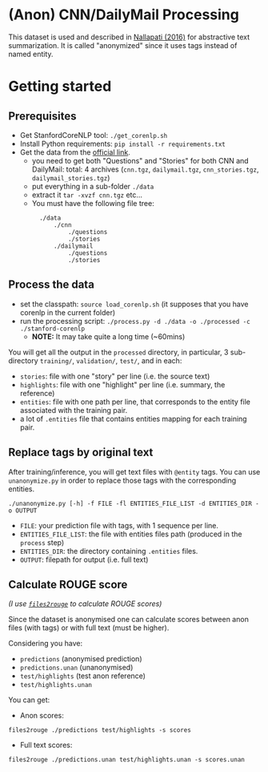 # (Anon) CNN/DailyMail Processing 
This dataset is used and described in [Nallapati (2016)](https://arxiv.org/pdf/1602.06023.pdf) for abstractive text summarization. It is called "anonymized" since it uses tags instead of named entity. 


# Getting started

## Prerequisites
* Get StanfordCoreNLP tool: `./get_corenlp.sh`
* Install Python requirements: `pip install -r requirements.txt`
* Get the data from the [official link](https://cs.nyu.edu/~kcho/DMQA/).
    * you need to get both "Questions" and "Stories" for both CNN and DailyMail: total: 4 archives (`cnn.tgz`, `dailymail.tgz`, `cnn_stories.tgz`, `dailymail_stories.tgz`)
    * put everything in a sub-folder `./data`
    * extract it `tar -xvzf cnn.tgz` etc...
    * You must have the following file tree:
      ```
        ./data
            ./cnn
                ./questions
                ./stories
            ./dailymail
                ./questions
                ./stories
      ```

## Process the data
* set the classpath: `source load_corenlp.sh` (it supposes that you have corenlp in the current folder)
* run the processing script: `./process.py -d ./data -o ./processed -c ./stanford-corenlp`
    * **NOTE:** It may take quite a long time (~60mins)

You will get all the output in the `processed` directory, in particular, 3 sub-directory `training/`, `validation/`, `test/`, and in each:
* `stories`: file with one "story" per line (i.e. the source text)
* `highlights`: file with one "highlight" per line (i.e. summary, the reference)
* `entities`: file with one path per line, that corresponds to the entity file associated with the training pair.  
* a lot of `.entities` file that contains entities mapping for each training pair.


## Replace tags by original text
After training/inference, you will get text files with `@entity` tags. You can use `unanonymize.py` in order to replace those tags with the corresponding entities.

```
./unanonymize.py [-h] -f FILE -fl ENTITIES_FILE_LIST -d ENTITIES_DIR -o OUTPUT
```
* `FILE`:  your prediction file with tags, with 1 sequence per line.
* `ENTITIES_FILE_LIST`: the file with entities files path (produced in the `process` step)
* `ENTITIES_DIR`: the directory containing `.entities` files.
* `OUTPUT`: filepath for output (i.e. full text)

## Calculate ROUGE score
*(I use [`files2rouge`](https://github.com/pltrdy/files2rouge) to calculate ROUGE scores)*


Since the dataset is anonymised one can calculate scores between anon files (with tags) or with full text (must be higher).

Considering you have:
* `predictions` (anonymised prediction)
* `predictions.unan` (unanonymised)
* `test/highlights` (test anon reference)
* `test/highlights.unan` 

You can get: 
* Anon scores:
```
files2rouge ./predictions test/highlights -s scores
```

* Full text scores:
```
files2rouge ./predictions.unan test/highlights.unan -s scores.unan
```
